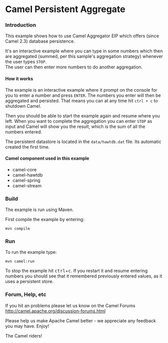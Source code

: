 # Camel Persistent Aggregate

### Introduction

This example shows how to use Camel Aggregator EIP which offers (since Camel 2.3)
database persistence.

It's an interactive example where you can type in some numbers which then are aggregated
(summed, per this sample's aggregation strategy) whenever the user types `STOP`.  
The user can then enter more numbers to do another aggregation.

#### How it works

The example is an interactive example where it prompt on the console for you to enter a number and press `ENTER`. 
The numbers you enter will then be aggregated and persisted. That means you can at any time hit `ctrl + c` to shutdown Camel. 

Then you should be able to start the example again and resume where you left.
When you want to complete the aggregation you can enter `STOP` as input and Camel will show you the result, 
which is the sum of all the numbers entered.

The persistent datastore is located in the `data/hawtdb.dat` file. Its automatic created the first time.

#### Camel component used in this example

* camel-core
* camel-hawtdb
* camel-spring
* camel-stream

### Build

The example is run using Maven.

First compile the example by entering:

	mvn compile

### Run

To run the example type:

	mvn camel:run

To stop the example hit <kbd>ctrl</kbd>+<kbd>c</kbd>.  If you restart it and resume
entering numbers you should see that it remembered previously entered values, as it
uses a persistent store.


### Forum, Help, etc

If you hit an problems please let us know on the Camel Forums
	<http://camel.apache.org/discussion-forums.html>

Please help us make Apache Camel better - we appreciate any feedback you may
have.  Enjoy!


The Camel riders!
